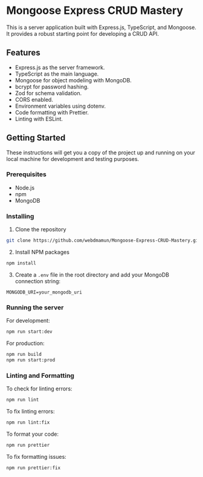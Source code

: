 # Mongoose Express CRUD Mastery

This is a server application built with Express.js, TypeScript, and Mongoose. It provides a robust starting point for developing a CRUD API.

## Features

- Express.js as the server framework.
- TypeScript as the main language.
- Mongoose for object modeling with MongoDB.
- bcrypt for password hashing.
- Zod for schema validation.
- CORS enabled.
- Environment variables using dotenv.
- Code formatting with Prettier.
- Linting with ESLint.

## Getting Started

These instructions will get you a copy of the project up and running on your local machine for development and testing purposes.

### Prerequisites

- Node.js
- npm
- MongoDB

### Installing

1. Clone the repository

```bash
git clone https://github.com/webdmamun/Mongoose-Express-CRUD-Mastery.git
```

2. Install NPM packages

```bash
npm install
```

3. Create a `.env` file in the root directory and add your MongoDB connection string:

```
MONGODB_URI=your_mongodb_uri
```

### Running the server

For development:

```bash
npm run start:dev
```

For production:

```bash
npm run build
npm run start:prod
```

### Linting and Formatting

To check for linting errors:

```bash
npm run lint
```

To fix linting errors:

```bash
npm run lint:fix
```

To format your code:

```bash
npm run prettier
```

To fix formatting issues:

```bash
npm run prettier:fix
```
